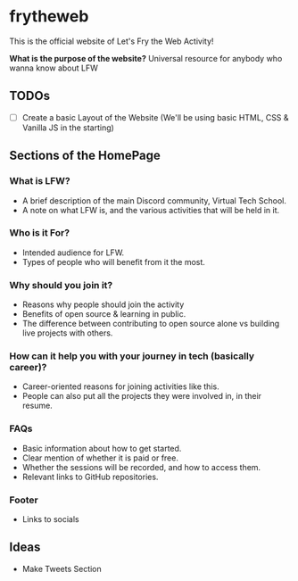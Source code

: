# frytheweb
This is the official website of Let's Fry the Web Activity!

**What is the purpose of the website?**
Universal resource for anybody who wanna know about LFW


## TODOs
- [ ] Create a basic Layout of the Website (We'll be using basic HTML, CSS & Vanilla JS in the starting)

## Sections of the HomePage

### What is LFW?
- A brief description of the main Discord community, Virtual Tech School.
- A note on what LFW is, and the various activities that will be held in it.
### Who is it For?
- Intended audience for LFW.
- Types of people who will benefit from it the most.
### Why should you join it?
- Reasons why people should join the activity
- Benefits of open source & learning in public.
- The difference between contributing to open source alone vs building live projects with others.
### How can it help you with your journey in tech (basically career)?
- Career-oriented reasons for joining activities like this.
- People can also put all the projects they were involved in, in their resume.


### FAQs
- Basic information about how to get started.
- Clear mention of whether it is paid or free.
- Whether the sessions will be recorded, and how to access them.
- Relevant links to GitHub repositories.

### Footer
- Links to socials


## Ideas
- Make Tweets Section
